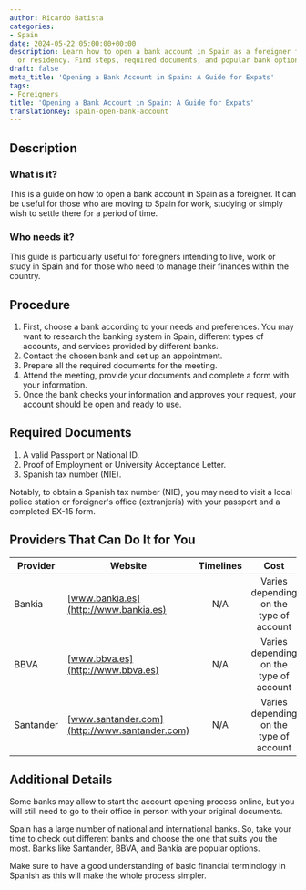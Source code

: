 ```yaml
---
author: Ricardo Batista
categories:
- Spain
date: 2024-05-22 05:00:00+00:00
description: Learn how to open a bank account in Spain as a foreigner for work, study,
  or residency. Find steps, required documents, and popular bank options for expats.
draft: false
meta_title: 'Opening a Bank Account in Spain: A Guide for Expats'
tags:
- Foreigners
title: 'Opening a Bank Account in Spain: A Guide for Expats'
translationKey: spain-open-bank-account
---
```



## Description

### What is it?

This is a guide on how to open a bank account in Spain as a foreigner. It can be useful for those who are moving to Spain for work, studying or simply wish to settle there for a period of time.

### Who needs it?

This guide is particularly useful for foreigners intending to live, work or study in Spain and for those who need to manage their finances within the country.

## Procedure

1. First, choose a bank according to your needs and preferences. You may want to research the banking system in Spain, different types of accounts, and services provided by different banks.
2. Contact the chosen bank and set up an appointment.
3. Prepare all the required documents for the meeting.
4. Attend the meeting, provide your documents and complete a form with your information.
5. Once the bank checks your information and approves your request, your account should be open and ready to use.

## Required Documents

1. A valid Passport or National ID.
2. Proof of Employment or University Acceptance Letter.
3. Spanish tax number (NIE).

Notably, to obtain a Spanish tax number (NIE), you may need to visit a local police station or foreigner's office (extranjería) with your passport and a completed EX-15 form.

## Providers That Can Do It for You

| Provider  | Website                                       | Timelines |                  Cost                   |
| --------- | --------------------------------------------- | :-------: | :-------------------------------------: |
| Bankia    | [www.bankia.es](http://www.bankia.es)         |    N/A    | Varies depending on the type of account |
| BBVA      | [www.bbva.es](http://www.bbva.es)             |    N/A    | Varies depending on the type of account |
| Santander | [www.santander.com](http://www.santander.com) |    N/A    | Varies depending on the type of account |

## Additional Details

Some banks may allow to start the account opening process online, but you will still need to go to their office in person with your original documents.

Spain has a large number of national and international banks. So, take your time to check out different banks and choose the one that suits you the most. Banks like Santander, BBVA, and Bankia are popular options.

Make sure to have a good understanding of basic financial terminology in Spanish as this will make the whole process simpler.
